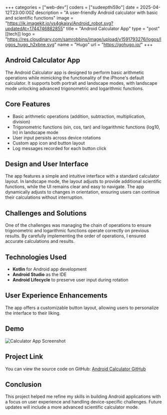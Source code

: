 +++
categories = ["web-dev"]
coders = ["sudeepthi59o"]
date = 2025-04-12T23:00:00Z
description = "A user-friendly Android calculator with basic and scientific functions"
image = "https://ik.imagekit.io/ys4gkaixy/Android_robot.svg?updatedAt=1744746882855"
title = "Android Calculator App"
type = "post"
[[tech]]
logo = "https://res.cloudinary.com/samrobbins/image/upload/v1591793276/logos/logos_hugo_h2xbne.svg"
name = "Hugo"
url = "https://gohugo.io/"
+++

## Android Calculator App

The Android Calculator app is designed to perform basic arithmetic operations while mimicking the functionality of the iPhone's default calculator. It supports both portrait and landscape modes, with landscape mode unlocking advanced trigonometric and logarithmic functions.

## Core Features

- Basic arithmetic operations (addition, subtraction, multiplication, division)
- Trigonometric functions (sin, cos, tan) and logarithmic functions (log10, ln) in landscape mode
- User input persists across device rotations
- Custom app icon and button layout
- Log messages recorded for each button click

## Design and User Interface

The app features a simple and intuitive interface with a standard calculator layout. In landscape mode, the layout adjusts to provide additional scientific functions, while the UI remains clear and easy to navigate. The app dynamically adjusts to changes in orientation, ensuring users can continue their calculations without interruption.

## Challenges and Solutions

One of the challenges was managing the chain of operations to ensure trigonometric and logarithmic functions operate correctly on previous results. By carefully implementing the order of operations, I ensured accurate calculations and results.

## Technologies Used

- **Kotlin** for Android app development
- **Android Studio** as the IDE
- **Android Lifecycle** to preserve user input during rotation

## User Experience Enhancements

The app offers a customizable button layout, allowing users to personalize the interface to their liking.

## Demo

![Calculator App Screenshot](path/to/screenshot.png)

## Project Link

You can view the source code on GitHub: [Android Calculator GitHub](https://github.com/yourusername/your-repo)

## Conclusion

This project helped me refine my skills in building Android applications with a focus on user experience and handling device-specific challenges. Future updates will include a more advanced scientific calculator mode.